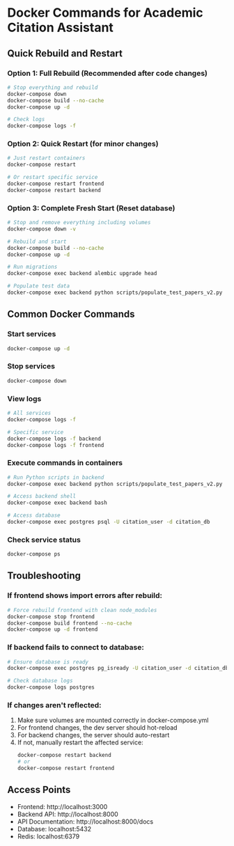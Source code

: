 # Docker Commands for Academic Citation Assistant

## Quick Rebuild and Restart

### Option 1: Full Rebuild (Recommended after code changes)
```bash
# Stop everything and rebuild
docker-compose down
docker-compose build --no-cache
docker-compose up -d

# Check logs
docker-compose logs -f
```

### Option 2: Quick Restart (for minor changes)
```bash
# Just restart containers
docker-compose restart

# Or restart specific service
docker-compose restart frontend
docker-compose restart backend
```

### Option 3: Complete Fresh Start (Reset database)
```bash
# Stop and remove everything including volumes
docker-compose down -v

# Rebuild and start
docker-compose build --no-cache
docker-compose up -d

# Run migrations
docker-compose exec backend alembic upgrade head

# Populate test data
docker-compose exec backend python scripts/populate_test_papers_v2.py
```

## Common Docker Commands

### Start services
```bash
docker-compose up -d
```

### Stop services
```bash
docker-compose down
```

### View logs
```bash
# All services
docker-compose logs -f

# Specific service
docker-compose logs -f backend
docker-compose logs -f frontend
```

### Execute commands in containers
```bash
# Run Python scripts in backend
docker-compose exec backend python scripts/populate_test_papers_v2.py

# Access backend shell
docker-compose exec backend bash

# Access database
docker-compose exec postgres psql -U citation_user -d citation_db
```

### Check service status
```bash
docker-compose ps
```

## Troubleshooting

### If frontend shows import errors after rebuild:
```bash
# Force rebuild frontend with clean node_modules
docker-compose stop frontend
docker-compose build frontend --no-cache
docker-compose up -d frontend
```

### If backend fails to connect to database:
```bash
# Ensure database is ready
docker-compose exec postgres pg_isready -U citation_user -d citation_db

# Check database logs
docker-compose logs postgres
```

### If changes aren't reflected:
1. Make sure volumes are mounted correctly in docker-compose.yml
2. For frontend changes, the dev server should hot-reload
3. For backend changes, the server should auto-restart
4. If not, manually restart the affected service:
   ```bash
   docker-compose restart backend
   # or
   docker-compose restart frontend
   ```

## Access Points
- Frontend: http://localhost:3000
- Backend API: http://localhost:8000
- API Documentation: http://localhost:8000/docs
- Database: localhost:5432
- Redis: localhost:6379